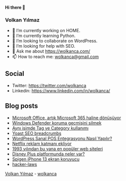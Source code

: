 #### Hi there 👋

### Volkan Yılmaz

- 🔭 I’m currently working on HOME.
- 🌱 I’m currently learning Python.
- 👯 I’m looking to collaborate on WordPress.
- 🤔 I’m looking for help with SEO.
- 💬 Ask me about https://wolkanca.com/
- 📫 How to reach me: wolkanca@gmail.com

## Social
- Twitter: https://twitter.com/wolkanca
- Linkedin: https://www.linkedin.com/in/wolkanca/



## Blog posts
<!-- BLOG-POST-LIST:START -->
- [Microsoft Office, artık Microsoft 365 haline dönüşüyor](https://wolkanca.com/microsoft-office-artik-microsoft-365-haline-donusuyor/)
- [Windows Defender koruma geçmişini silmek](https://wolkanca.com/windows-defender-koruma-gecmisini-silmek/)
- [Aynı isimde Tag ve Category kullanımı](https://wolkanca.com/ayni-isimde-tag-ve-category-kullanimi/)
- [Yoast SEO breadcrumbs](https://wolkanca.com/yoast-seo-breadcrumbs/)
- [WordPress Sanal POS Entegrasyonu Nasıl Yapılır?](https://wolkanca.com/wordpress-sanal-pos-entegrasyonu-nasil-yapilir/)
- [Netflix reklam katmanı ekliyor](https://wolkanca.com/netflix-reklam-katmani-ekliyor/)
- [1993 yılından bu yana en popüler web siteleri](https://wolkanca.com/1993-yilindan-bu-yana-en-populer-web-siteleri-2/)
- [Disney Plus platformunda neler var?](https://wolkanca.com/disney-plus-platformunda-neler-var/)
- [Spigen iPhone 13 ekran koruyucu](https://wolkanca.com/spigen-iphone-13-ekran-koruyucu/)
- [hacker-laws](https://wolkanca.com/hacker-laws/)
<!-- BLOG-POST-LIST:END -->


[Volkan Yılmaz](https://volkanyilmaz.com.tr/) - [wolkanca](https://wolkanca.com/)
